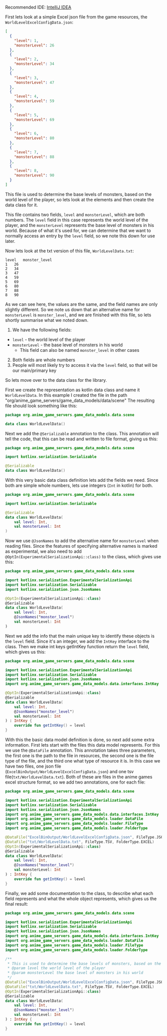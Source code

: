 
Recommended IDE: [IntelliJ IDEA](https://www.jetbrains.com/idea/)

First lets look at a simple Excel json file from the game resources, the  `WorldLevelExcelConfigData.json`:
```json
[
  {
    "level": 1,
    "monsterLevel": 26
  },
  {
    "level": 2,
    "monsterLevel": 34
  },
  {
    "level": 3,
    "monsterLevel": 47
  },
  {
    "level": 4,
    "monsterLevel": 59
  },
  {
    "level": 5,
    "monsterLevel": 69
  },
  {
    "level": 6,
    "monsterLevel": 80
  },
  {
    "level": 7,
    "monsterLevel": 88
  },
  {
    "level": 8,
    "monsterLevel": 90
  }
]
```
This file is used to determine the base levels of monsters, based on the world level of the player, so lets look at the elements and then create the data class for it.

This file contains two fields, `level` and `monsterLevel`, which are both numbers.
The `level` field in this case represents the world level of the player, and the `monsterLevel` represents the base level of monsters in his world.
Because of what it's used for, we can determine that we want to normally access an entry  by the `level` field, so we note this down for use later.

Now lets look at the txt version of this file, `WorldLevelData.txt`:
```csv
level	monster_level
1	26
2	34
3	47
4	59
5	69
6	80
7	88
8	90
```
As we can see here, the values are the same, and the field names are only slightly different.
So we note us down that an alternative name for `monsterLevel` is `monster_level`, and we are finished with this file, so lets shortly summarise what we noted down. 

1. We have the following fields:
  * `level` - the world level of the player
  * `monsterLevel` - the base level of monsters in his world
    * This field can also be named `monster_level` in other cases
2. Both fields are whole numbers
3. People will most likely try to access it via the `level` field, so that will be our main/primary key


So lets move over to the data class for the library.

First we create the representation as kotlin data class and name it `WorldLevelData`. In this example I created the file in the path "org/anime_game_servers/game_data_models/data/scene"
The resulting file should look something like this:
```kt
package org.anime_game_servers.game_data_models.data.scene

data class WorldLevelData() 
```

Next we add the `@Serializable` annotation to the class. This annotation will tell the code, that this can be read and written to file format, giving us this:
```kt
package org.anime_game_servers.game_data_models.data.scene

import kotlinx.serialization.Serializable

@Serializable
data class WorldLevelData() 
```

With this very basic data class definition lets add the fields we need. Since both are simple whole numbers, lets use integers (`Int` in kotlin) for both.
```kt
package org.anime_game_servers.game_data_models.data.scene

import kotlinx.serialization.Serializable

@Serializable
data class WorldLevelData(
    val level: Int,
    val monsterLevel: Int
) 
```

Now we use `@JsonNames` to add the alternative name for `monsterLevel` when reading files. Since the features of specifying alternative names is marked as experimental, 
we also need to add `@OptIn(ExperimentalSerializationApi::class)` to the class, which gives use this:
```kt
package org.anime_game_servers.game_data_models.data.scene

import kotlinx.serialization.ExperimentalSerializationApi
import kotlinx.serialization.Serializable
import kotlinx.serialization.json.JsonNames

@OptIn(ExperimentalSerializationApi::class)
@Serializable
data class WorldLevelData(
    val level: Int,
    @JsonNames("monster_level")
    val monsterLevel: Int
) 
```

Next we add the info that the main unique key to identify these objects is the `level` field. Since it's an integer, we add the `IntKey` interface to the class.
Then we make int keys getIntKey function return the `level` field, which gives us this:
```kt 
package org.anime_game_servers.game_data_models.data.scene

import kotlinx.serialization.ExperimentalSerializationApi
import kotlinx.serialization.Serializable
import kotlinx.serialization.json.JsonNames
import org.anime_game_servers.game_data_models.data.interfaces.IntKey

@OptIn(ExperimentalSerializationApi::class)
@Serializable
data class WorldLevelData(
    val level: Int,
    @JsonNames("monster_level")
    val monsterLevel: Int
) : IntKey {
    override fun getIntKey() = level
}
```

With this the basic data model definition is done, so next add some extra information.
First lets start with the files this data model represents. For this we use the `@DataFile` annotation.
This annotation takes three parameters, the first one is the path to the file in resources, the second one is the file type of the file, 
and the third one what type of resource it is.
In this case we have two files, one json file (`ExcelBinOutput/WorldLevelExcelConfigData.json`) and one tsv file(`txt/WorldLevelData.txt`).
Both of these are files in the anime games excel structure format, so we add two annotations, one for each file:
```kt 
package org.anime_game_servers.game_data_models.data.scene

import kotlinx.serialization.ExperimentalSerializationApi
import kotlinx.serialization.Serializable
import kotlinx.serialization.json.JsonNames
import org.anime_game_servers.game_data_models.data.interfaces.IntKey
import org.anime_game_servers.game_data_models.loader.DataFile
import org.anime_game_servers.game_data_models.loader.FileType
import org.anime_game_servers.game_data_models.loader.FolderType

@DataFile("ExcelBinOutput/WorldLevelExcelConfigData.json", FileType.JSON, FolderType.EXCEL)
@DataFile("txt/WorldLevelData.txt", FileType.TSV, FolderType.EXCEL)
@OptIn(ExperimentalSerializationApi::class)
@Serializable
data class WorldLevelData(
    val level: Int,
    @JsonNames("monster_level")
    val monsterLevel: Int
) : IntKey {
    override fun getIntKey() = level
}
```

Finally, we add some documentation to the class, to describe what each field represents and what the whole object represents, which gives us the final result:
```kt
package org.anime_game_servers.game_data_models.data.scene

import kotlinx.serialization.ExperimentalSerializationApi
import kotlinx.serialization.Serializable
import kotlinx.serialization.json.JsonNames
import org.anime_game_servers.game_data_models.data.interfaces.IntKey
import org.anime_game_servers.game_data_models.loader.DataFile
import org.anime_game_servers.game_data_models.loader.FileType
import org.anime_game_servers.game_data_models.loader.FolderType

/**
 * This is used to determine the base levels of monsters, based on the world level of the player
 * @param level the world level of the player
 * @param monsterLevel the base level of monsters in his world
 */
@DataFile("ExcelBinOutput/WorldLevelExcelConfigData.json", FileType.JSON, FolderType.EXCEL)
@DataFile("txt/WorldLevelData.txt", FileType.TSV, FolderType.EXCEL)
@OptIn(ExperimentalSerializationApi::class)
@Serializable
data class WorldLevelData(
    val level: Int,
    @JsonNames("monster_level")
    val monsterLevel: Int
) : IntKey {
    override fun getIntKey() = level
}
```
